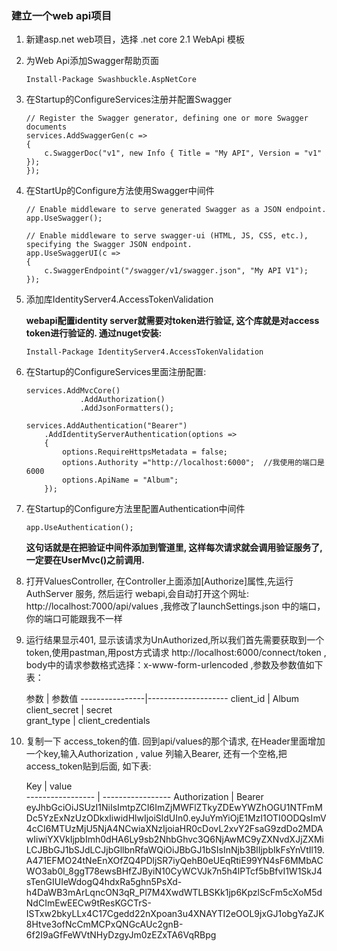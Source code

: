 ### 建立一个web api项目

1. 新建asp.net web项目，选择 .net core 2.1 WebApi 模板
2. 为Web Api添加Swagger帮助页面
    ```
    Install-Package Swashbuckle.AspNetCore
    ```
3. 在Startup的ConfigureServices注册并配置Swagger
    ```
    // Register the Swagger generator, defining one or more Swagger documents
    services.AddSwaggerGen(c =>
    {
        c.SwaggerDoc("v1", new Info { Title = "My API", Version = "v1" });
    });
    ```
4. 在StartUp的Configure方法使用Swagger中间件
    ```
    // Enable middleware to serve generated Swagger as a JSON endpoint.
    app.UseSwagger();

    // Enable middleware to serve swagger-ui (HTML, JS, CSS, etc.), specifying the Swagger JSON endpoint.
    app.UseSwaggerUI(c =>
    {
        c.SwaggerEndpoint("/swagger/v1/swagger.json", "My API V1");
    });
    ```
5. 添加库IdentityServer4.AccessTokenValidation

    **webapi配置identity server就需要对token进行验证, 这个库就是对access token进行验证的. 通过nuget安装:**
    ```
    Install-Package IdentityServer4.AccessTokenValidation
    ```
6. 在Startup的ConfigureServices里面注册配置:
    ```
    services.AddMvcCore()
                .AddAuthorization()
                .AddJsonFormatters();

    services.AddAuthentication("Bearer")
        .AddIdentityServerAuthentication(options =>
        {
            options.RequireHttpsMetadata = false;
            options.Authority ="http://localhost:6000";  //我使用的端口是6000
            options.ApiName = "Album";
        });
    ```
7. 在Startup的Configure方法里配置Authentication中间件
    ```
    app.UseAuthentication();
    ```
    **这句话就是在把验证中间件添加到管道里, 这样每次请求就会调用验证服务了, 一定要在UserMvc()之前调用.**

8. 打开ValuesController, 在Controller上面添加[Authorize]属性,先运行AuthServer 服务, 然后运行 webapi,会自动打开这个网址: http://localhost:7000/api/values ,我修改了launchSettings.json 中的端口，你的端口可能跟我不一样
9. 运行结果显示401, 显示该请求为UnAuthorized,所以我们首先需要获取到一个token,使用pastman,用post方式请求 http://localhost:6000/connect/token , body中的请求参数格式选择：x-www-form-urlencoded ,参数及参数值如下表：
 
      参数         |      参数值 
  ----------------|-------------------- 
    client_id     |    Album   
    client_secret |     secret    
    grant_type    |    client_credentials

10. 复制一下 access_token的值. 回到api/values的那个请求, 在Header里面增加一个key,输入Authorization , value 列输入Bearer, 还有一个空格,把access_token贴到后面, 如下表:
    
    Key           |      value    
----------------- | -----------------
    Authorization | Bearer eyJhbGciOiJSUzI1NiIsImtpZCI6ImZjMWFlZTkyZDEwYWZhOGU1NTFmMDc5YzExNzUzODkxIiwidHlwIjoiSldUIn0.eyJuYmYiOjE1MzI1OTI0ODQsImV4cCI6MTUzMjU5NjA4NCwiaXNzIjoiaHR0cDovL2xvY2FsaG9zdDo2MDAwIiwiYXVkIjpbImh0dHA6Ly9sb2NhbGhvc3Q6NjAwMC9yZXNvdXJjZXMiLCJBbGJ1bSJdLCJjbGllbnRfaWQiOiJBbGJ1bSIsInNjb3BlIjpbIkFsYnVtIl19.A471EFMO24tNeEnXOfZQ4PDljSR7iyQehB0eUEqRtiE99YN4sF6MMbACWO3ab0l_8ggT78ewsBHfZJByiN10CyWCVJk7n5h4lPTcf5bBfvI1W1SkJ4sTenGIUIeWdogQ4hdxRa5ghn5PsXd-h4DaWB3mArLqncON3qR_Pl7M4XwdWTLBSKk1jp6KpzlScFm5cXoM5dNdCImEwEECw9tResKGCTrS-ISTxw2bkyLLx4C17Cgedd22nXpoan3u4XNAYTI2eOOL9jxGJ1obgYaZJK8Htve3ofNcCmMCPxQNGcAUc2gnB-6f2I9aGfFeWVtNHyDzgyJm0zEZxTA6VqRBpg